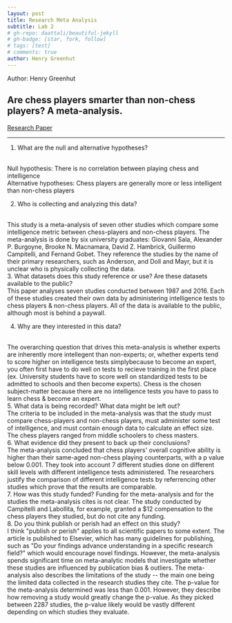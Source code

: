 ```yaml
---
layout: post
title: Research Meta Analysis
subtitle: Lab 2
# gh-repo: daattali/beautiful-jekyll
# gh-badge: [star, fork, follow]
# tags: [test]
# comments: true
author: Henry Greenhut
---
```

Author: Henry Greenhut
<br/>

## Are chess players smarter than non-chess players? A meta-analysis. ##
[Research Paper](https://reader.elsevier.com/reader/sd/pii/S0160289616301635?token=86F16125186C1BCBE67F2AC68C7B2045B53E7FC4460912DA075BB7907886111FE9D2599887B22BDF3B42219A463205F7&originRegion=us-east-1&originCreation=20221106213613)

---
1. What are the null and alternative hypotheses?
<br/>
Null hypothesis: There is no correlation between playing chess and intelligence
<br/>
Alternative hypotheses: Chess players are generally more or less intelligent than non-chess players

2. Who is collecting and analyzing this data?
<br/>
This study is a meta-analysis of seven other studies which compare some intelligence metric between chess-players and non-chess players. The meta-analysis is done by six university graduates: Giovanni Sala, Alexander P. Burgoyne, Brooke N. Macnamara, David Z. Hambrick, Guillermo Campitelli, and Fernand Gobet. They reference the studies by the name of their primary researchers, such as Anderson, and Doll and Mayr, but it is unclear who is physically collecting the data.
<br/>
3. What datasets does this study reference or use? Are these datasets available to the public?
<br/>
This paper analyses seven studies conducted between 1987 and 2016. Each of these studies created their own data by administering intelligence tests to chess players & non-chess players. All of the data is available to the public, although most is behind a paywall.
<br/>

4. Why are they interested in this data?
<br/>
The overarching question that drives this meta-analysis is whether experts are inherently more intellegent than non-experts; or, whether experts tend to score higher on intelligence tests simplybecause to become an expert, you often first have to do well on tests to recieve training in the first place (ex. University students have to score well on standardized tests to be admitted to schools and then become experts). Chess is the chosen subject-matter because there are no intelligence tests you have to pass to learn chess & become an expert.
<br/>
5. What data is being recorded? What data might be left out?
<br/>
The criteria to be included in the meta-analysis was that the study must compare chess-players and non-chess players, must administer some test of intelligence, and must contain enough data to calculate an effect size. The chess players ranged from middle schoolers to chess masters.
<br/>
6. What evidence did they present to back up their conclusions?
<br/>
The meta-analysis concluded that chess players' overall cognitive ability is higher than their same-aged non-chess playing counterparts, with a p value below 0.001. They took into account 7 different studies done on different skill levels with different intelligence tests administered. The researchers justify the comparison of different intelligence tests by referrencing other studies which prove that the results are comparable.
<br/>
7. How was this study funded?
Funding for the meta-analysis and for the studies the meta-analysis cites is not clear. The study conducted by Campitelli and Labollita, for example, granted a $12 compensation to the chess players they studied, but do not cite any funding. 
<br/>
8. Do you think publish or perish had an effect on this study?
<br/>
I think "publish or perish" applies to all scientific papers to some extent. The article is published to Elsevier, which has many guidelines for publishing, such as "Do your findings advance understanding in a
specific research field?" which would encourage novel findings. However, the meta-analysis spends significant time on meta-analytic models that investigate whether these studies are influenced by publication bias & outliers. The meta-analysis also describes the limitations of the study -- the main one being the limited data collected in the research studies they cite.
The p-value for the meta-analysis determined was less than 0.001. However, they describe how removing a study would greatly change the p-value. As they picked between 2287 studies, the p-value likely would be vastly different depending on which studies they evaluate.
<br/>
